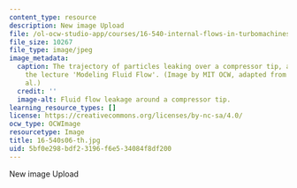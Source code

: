 ```yaml
---
content_type: resource
description: New image Upload
file: /ol-ocw-studio-app/courses/16-540-internal-flows-in-turbomachines-spring-2006/5bf0e298bdf23196f6e534084f8df200_16-540s06-th.jpg
file_size: 10267
file_type: image/jpeg
image_metadata:
  caption: The trajectory of particles leaking over a compressor tip, an image from
    the lecture 'Modeling Fluid Flow'. (Image by MIT OCW, adapted from Furukawa et
    al.)
  credit: ''
  image-alt: Fluid flow leakage around a compressor tip.
learning_resource_types: []
license: https://creativecommons.org/licenses/by-nc-sa/4.0/
ocw_type: OCWImage
resourcetype: Image
title: 16-540s06-th.jpg
uid: 5bf0e298-bdf2-3196-f6e5-34084f8df200
---
```

New image Upload